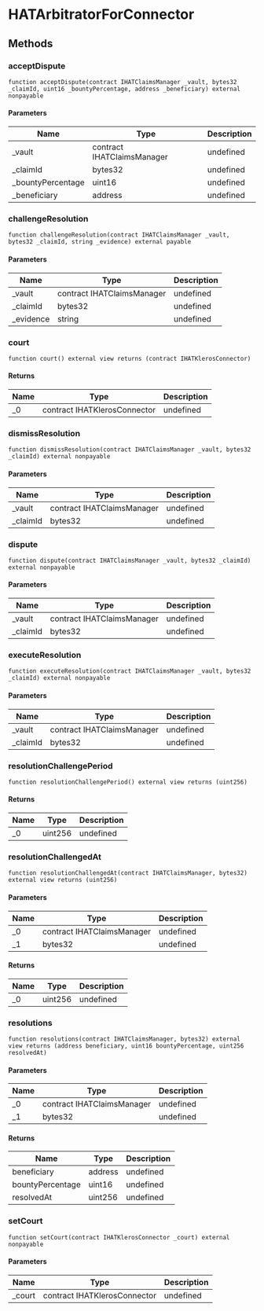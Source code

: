 # HATArbitratorForConnector









## Methods

### acceptDispute

```solidity
function acceptDispute(contract IHATClaimsManager _vault, bytes32 _claimId, uint16 _bountyPercentage, address _beneficiary) external nonpayable
```





#### Parameters

| Name | Type | Description |
|---|---|---|
| _vault | contract IHATClaimsManager | undefined |
| _claimId | bytes32 | undefined |
| _bountyPercentage | uint16 | undefined |
| _beneficiary | address | undefined |

### challengeResolution

```solidity
function challengeResolution(contract IHATClaimsManager _vault, bytes32 _claimId, string _evidence) external payable
```





#### Parameters

| Name | Type | Description |
|---|---|---|
| _vault | contract IHATClaimsManager | undefined |
| _claimId | bytes32 | undefined |
| _evidence | string | undefined |

### court

```solidity
function court() external view returns (contract IHATKlerosConnector)
```






#### Returns

| Name | Type | Description |
|---|---|---|
| _0 | contract IHATKlerosConnector | undefined |

### dismissResolution

```solidity
function dismissResolution(contract IHATClaimsManager _vault, bytes32 _claimId) external nonpayable
```





#### Parameters

| Name | Type | Description |
|---|---|---|
| _vault | contract IHATClaimsManager | undefined |
| _claimId | bytes32 | undefined |

### dispute

```solidity
function dispute(contract IHATClaimsManager _vault, bytes32 _claimId) external nonpayable
```





#### Parameters

| Name | Type | Description |
|---|---|---|
| _vault | contract IHATClaimsManager | undefined |
| _claimId | bytes32 | undefined |

### executeResolution

```solidity
function executeResolution(contract IHATClaimsManager _vault, bytes32 _claimId) external nonpayable
```





#### Parameters

| Name | Type | Description |
|---|---|---|
| _vault | contract IHATClaimsManager | undefined |
| _claimId | bytes32 | undefined |

### resolutionChallengePeriod

```solidity
function resolutionChallengePeriod() external view returns (uint256)
```






#### Returns

| Name | Type | Description |
|---|---|---|
| _0 | uint256 | undefined |

### resolutionChallengedAt

```solidity
function resolutionChallengedAt(contract IHATClaimsManager, bytes32) external view returns (uint256)
```





#### Parameters

| Name | Type | Description |
|---|---|---|
| _0 | contract IHATClaimsManager | undefined |
| _1 | bytes32 | undefined |

#### Returns

| Name | Type | Description |
|---|---|---|
| _0 | uint256 | undefined |

### resolutions

```solidity
function resolutions(contract IHATClaimsManager, bytes32) external view returns (address beneficiary, uint16 bountyPercentage, uint256 resolvedAt)
```





#### Parameters

| Name | Type | Description |
|---|---|---|
| _0 | contract IHATClaimsManager | undefined |
| _1 | bytes32 | undefined |

#### Returns

| Name | Type | Description |
|---|---|---|
| beneficiary | address | undefined |
| bountyPercentage | uint16 | undefined |
| resolvedAt | uint256 | undefined |

### setCourt

```solidity
function setCourt(contract IHATKlerosConnector _court) external nonpayable
```





#### Parameters

| Name | Type | Description |
|---|---|---|
| _court | contract IHATKlerosConnector | undefined |




